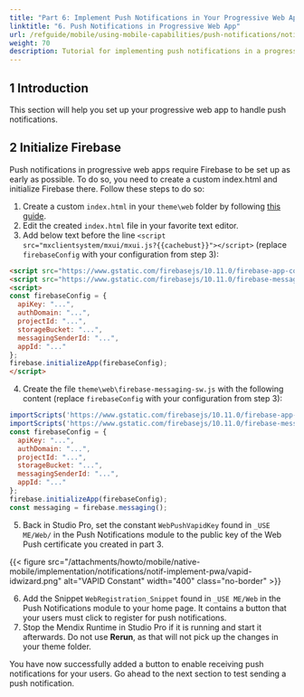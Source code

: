 ```yaml
---
title: "Part 6: Implement Push Notifications in Your Progressive Web App"
linktitle: "6. Push Notifications in Progressive Web App"
url: /refguide/mobile/using-mobile-capabilities/push-notifications/notif-implement-pwa/
weight: 70
description: Tutorial for implementing push notifications in a progressive web app.
---
```


## 1 Introduction

This section will help you set up your progressive web app to handle push notifications.

## 2 Initialize Firebase

Push notifications in progressive web apps require Firebase to be set up as early as possible. To do so, you need to create a custom index.html and initialize Firebase there. Follow these steps to do so:

1. Create a custom `index.html` in your `theme\web` folder by following [this guide](/howto/front-end/customize-styling-new/#custom-web).
2. Edit the created `index.html` file in your favorite text editor.
3. Add below text before the line `<script src="mxclientsystem/mxui/mxui.js?{{cachebust}}"></script>` (replace `firebaseConfig` with your configuration from step 3):

```html
<script src="https://www.gstatic.com/firebasejs/10.11.0/firebase-app-compat.js"></script>
<script src="https://www.gstatic.com/firebasejs/10.11.0/firebase-messaging-compat.js"></script>
<script>
const firebaseConfig = {
  apiKey: "...",
  authDomain: "...",
  projectId: "...",
  storageBucket: "...",
  messagingSenderId: "...",
  appId: "..."
};
firebase.initializeApp(firebaseConfig);
</script>
```

4. Create the file `theme\web\firebase-messaging-sw.js` with the following content (replace `firebaseConfig` with your configuration from step 3):

```js
importScripts('https://www.gstatic.com/firebasejs/10.11.0/firebase-app-compat.js');
importScripts('https://www.gstatic.com/firebasejs/10.11.0/firebase-messaging-compat.js');
const firebaseConfig = {
  apiKey: "...",
  authDomain: "...",
  projectId: "...",
  storageBucket: "...",
  messagingSenderId: "...",
  appId: "..."
};
firebase.initializeApp(firebaseConfig);
const messaging = firebase.messaging();
```

5.  Back in Studio Pro, set the constant `WebPushVapidKey` found in `_USE ME/Web/` in the Push Notifications module to the public key of the Web Push certificate you created in part 3.

  {{< figure src="/attachments/howto/mobile/native-mobile/implementation/notifications/notif-implement-pwa/vapid-idwizard.png" alt="VAPID Constant"   width="400"  class="no-border" >}}

6. Add the Snippet `WebRegistration_Snippet` found in `_USE ME/Web` in the Push Notifications module to your home page. It contains a button that your users must click to register for push notifications.
7. Stop the Mendix Runtime in Studio Pro if it is running and start it afterwards. Do not use **Rerun**, as that will not pick up the changes in your theme folder.

You have now successfully added a button to enable receiving push notifications for your users. Go ahead to the next section to test sending a push notification.
